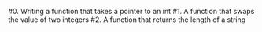 #0. Writing a function that takes a pointer to an int
#1. A function that swaps the value of two integers
#2. A function that returns the length of a string
